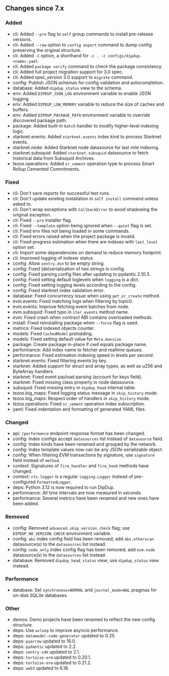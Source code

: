 <!-- markdownlint-disable first-line-h1 -->
## Changes since 7.x

### Added

- cli: Added `--pre` flag to `self` group commands to install pre-release versions.
- cli: Added `--raw` option to `config export` command to dump config preserving the original structure.
- cli: Added `-C` option, a shorthand for `-c . -c configs/dipdup.<name>.yaml`.
- cli: Added `package verify` command to check the package consistency.
- cli: Added full project migration support for 3.0 spec.
- cli: Added spec_version 3.0 support to `migrate` command.
- config: Publish JSON schemas for config validation and autocompletion.
- database: Added `dipdup_status` view to the schema.
- env: Added `DIPDUP_JSON_LOG` environment variable to enable JSON logging.
- env: Added `DIPDUP_LOW_MEMORY` variable to reduce the size of caches and buffers.
- env: Added `DIPDUP_PACKAGE_PATH` environment variable to override discovered package path.
- package: Added built-in `batch` handler to modify higher-level indexing logic.
- starknet.events: Added `starknet.events` index kind to process Starknet events.
- starknet.node: Added Starknet node datasource for last mile indexing.
- starknet.subsquid: Added `starknet.subsquid` datasource to fetch historical data from Subsquid Archives.
- tezos.operations: Added `sr_cement` operation type to process Smart Rollup Cemented Commitments.

### Fixed

- cli: Don't save reports for successful test runs.
- cli: Don't update existing installation in `self install` command unless asked to.
- cli: Don't wrap exceptions with `CallbackError` to avoid shadowing the original exception.
- cli: Fixed `--pre` installer flag.
- cli: Fixed `--template` option being ignored when `--quiet` flag is set.
- cli: Fixed env files not being loaded in some commands.
- cli: Fixed errors raised when the project package is invalid.
- cli: Fixed progress estimation when there are indexes with `last_level` option set.
- cli: Import some dependencies on demand to reduce memory footprint.
- cli: Improved logging of indexer status.
- config: Allow `sentry.dsn` to be empty string.
- config: Fixed (de)serialization of hex strings in config.
- config: Fixed parsing config files after updating to pydantic 2.10.3.
- config: Fixed setting default loglevels when `logging` is a dict.
- config: Fixed setting logging levels according to the config.
- config: Fixed starknet index validation error.
- database: Fixed concurrency issue when using `get_or_create` method.
- evm.events: Fixed matching logs when filtering by topic0.
- evm.events: Improve fetching event batches from node.
- evm.subsquid: Fixed typo in `iter_events` method name.
- evm: Fixed crash when contract ABI contains overloaded methods.
- install: Fixed reinstalling package when `--force` flag is used.
- metrics: Fixed indexed objects counter.
- models: Fixed `CachedModel` preloading.
- models: Fixed setting default value for `Meta.maxsize`.
- package: Create package in-place if cwd equals package name.
- performance: Add index name to fetcher and realtime queues.
- performance: Fixed estimation indexing speed in levels per second.
- starknet.events: Fixed filtering events by key.
- starknet: Added support for struct and array types, as well as u256 and ByteArray handlers.
- starknet: Fixed event payload parsing (account for keys field).
- starknet: Fixed missing class property in node datasource.
- subsquid: Fixed missing entry in `dipdup_head` internal table.
- tezos.big_maps: Fixed logging status message in `skip_history` mode.
- tezos.big_maps: Respect order of handlers in `skip_history` mode.
- tezos.operations: Fixed `sr_cement` operation index subscription.
- yaml: Fixed indentation and formatting of generated YAML files.

### Changed

- api: `/performance` endpoint response format has been changed.
- config: Index configs accept `datasources` list instead of `datasource` field.
- config: Index kinds have been renamed and grouped by the network.
- config: Index template values now can be any JSON-serializable object.
- config: When filtering EVM transactions by signature, use `signature` field instead of `method`.
- context: Signatures of `fire_handler` and `fire_hook` methods have changed.
- context: `ctx.logger` is a regular `logging.Logger` instead of pre-configured `FormattedLogger`.
- deps: Python 3.12 is now required to run DipDup.
- performance: All time intervals are now measured in seconds.
- performance: Several metrics have been renamed and new ones have been added.

### Removed

- config: Removed `advanced.skip_version_check` flag; use `DIPDUP_NO_VERSION_CHECK` environment variable.
- config: `abi` index config field has been removed; add `abi.etherscan` datasource(s) to the `datasources` list instead.
- config: `node_only` index config flag has been removed; add `evm.node` datasource(s) to the `datasources` list instead.
- database: Removed `dipdup_head_status` view; use `dipdup_status` view instead.

### Performance

- database: Set `synchronous=NORMAL` and `journal_mode=WAL` pragmas for on-disk SQLite databases.

### Other

- demos: Demo projects have been renamed to reflect the new config structure.
- deps: Use `uvloop` to improve asyncio performance.
- deps: `datamodel-code-generator` updated to 0.25.
- deps: `pyarrow` updated to 16.0.
- deps: `pydantic` updated to 2.2.
- deps: `sentry-sdk` updated to 2.1.
- deps: `tortoise-orm` updated to 0.20.1.
- deps: `tortoise-orm` updated to 0.21.2.
- deps: `web3` updated to 6.18.

